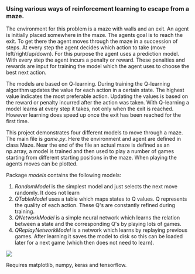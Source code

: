 ### Using various ways of reinforcement learning to escape from a maze.

The environment for this problem is a maze with walls and an exit. An agent is initially placed somewhere in the maze. The agents goal is to reach the exit. To get there the agent moves through the maze in a succession of steps. At every step the agent decides which action to take (move left/right/up/down). For this purpose the agent uses a prediction model. With every step the agent incurs a penalty or reward. These penalties and rewards are input for training the model which the agent uses to choose the best next action. 

The models are based on Q-learning. During training the Q-learning algorithm updates the value for each action in a certain state. The highest value indicates the most preferable action. Updating the values is based on the reward or penalty incurred after the action was taken. With Q-learning a model learns at every step it takes, not only when the exit is reached. However learning does speed up once the exit has been reached for the first time. 

This project demonstrates four different models to move through a maze. The main file is *game.py*. Here the environment and agent are defined in class Maze. Near the end of the file an actual maze is defined as an np.array, a model is trained and then used to play a number of games starting from different starting positions in the maze. When playing the agents moves can be plotted.

Package *models* contains the following models:
1. *RandomModel* is the simplest model and just selects the next move randomly. It does not learn
2. *QTableModel* uses a table which maps states to Q values. Q represents the quality of each action. These Q's are constantly refined during training.
3. *QNetworkModel* is a simple neural network which learns the relation between a state and the corresponding Q's by playing lots of games.
4. *QReplayNetworkModel* is a network which learns by replaying previous games. After learning it saves the model to disk so this can be loaded later for a next game (which then does not need to learn).

![](https://github.com/erikdelange/Reinforcement-Learning-Maze/blob/master/maze.png)

Requires matplotlib, numpy, keras and tensorflow.
